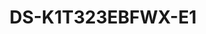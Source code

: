 ---
id: 3
title: "DS-K1T323EBFWX-E1"
slug: "access-3"
subTitle: "Wide-Angle Lens & Multi-Biometric Access"
category: "accesscontrol"
imgCard: "/src/assets/images/accesscontrol/DS-K1T323EBFWX-E1/DS-K1T323EBFWX-E1-1.webp"
imgAlt: "DS-K1T323EBFWX-E1"
thumbnails: [
  "/src/assets/images/accesscontrol/DS-K1T323EBFWX-E1/DS-K1T323EBFWX-E1-1.webp",
]
features: [
  "2.4\" display with 2MP wide-angle lens",
  "Stores 1,000 faces, 3,000 cards, and 3,000 fingerprints",
  "Face recognition speed under 0.2s per user",
  "Supports face, fingerprint, and EM card authentication",
  "Two-way audio with software, indoor, and main stations",
  "Configurable via mobile and PC web clients (AP mode supported)",
  "Powered by 12VDC or PoE, supports door lock power",
  "WDR supported for clear image capture in varying light",
]
rating: 4.5
reviewCount: 50
specifications: {
  System: {
    Operating_system: "Linux"
  },
  Display: {
    Screen_size: "2.4-inch",
    Resolution: "240 × 320",
    Type: "TFT",
    Operation_method: "Non touchable"
  },
  Video: {
    Lens: "×1",
    Video_standard: "PAL (Default) and NTSC"
  },
  Network: {
    Bluetooth: "Support",
    Wired_network: "10/100 Mbps self adaptive",
    Wi_Fi: "Support"
  }
}
---
